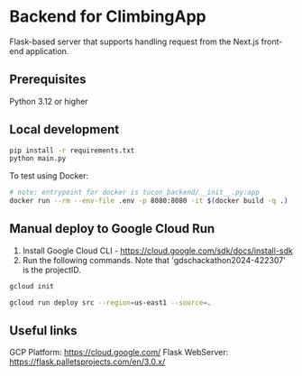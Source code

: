 # Backend for ClimbingApp

Flask-based server that supports handling request from the Next.js front-end application.

## Prerequisites

Python 3.12 or higher

## Local development

```bash
pip install -r requirements.txt
python main.py
```

To test using Docker:

```bash
# note: entrypoint for docker is tucon_backend/__init__.py:app
docker run --rm --env-file .env -p 8080:8080 -it $(docker build -q .)
```

## Manual deploy to Google Cloud Run

1. Install Google Cloud CLI - https://cloud.google.com/sdk/docs/install-sdk
2. Run the following commands. Note that 'gdschackathon2024-422307' is the projectID.

```bash
gcloud init

gcloud run deploy src --region=us-east1 --source=.
```

## Useful links

GCP Platform: https://cloud.google.com/
Flask WebServer: https://flask.palletsprojects.com/en/3.0.x/


